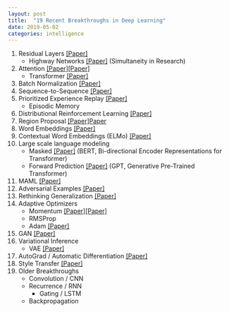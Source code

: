 ```yaml
---
layout: post
title:  "19 Recent Breakthroughs in Deep Learning"
date: 2019-05-02
categories: intelligence
---
```

1. Residual Layers [[Paper]](https://arxiv.org/abs/1512.03385)
     * Highway Networks [[Paper]](https://arxiv.org/abs/1505.00387) (Simultaneity in Research)
2. Attention [[Paper]](https://arxiv.org/abs/1508.04025)[[Paper]](https://arxiv.org/abs/1409.0473)
     * Transformer [[Paper]](https://arxiv.org/pdf/1706.03762.pdf)
3. Batch Normalization [[Paper]](https://arxiv.org/abs/1502.03167)
4. Sequence-to-Sequence [[Paper]](https://arxiv.org/abs/1409.3215)
5. Prioritized Experience Replay [[Paper]](https://arxiv.org/abs/1511.05952)
     * Episodic Memory
6. Distributional Reinforcement Learning [[Paper]](https://arxiv.org/abs/1707.06887)
7. Region Proposal [[Paper]](https://arxiv.org/pdf/1504.08083.pdf)[Paper](https://arxiv.org/pdf/1506.01497.pdf)
8. Word Embeddings [[Paper]](https://arxiv.org/abs/1310.4546)
9. Contextual Word Embeddings (ELMo) [[Paper]](https://arxiv.org/abs/1802.05365)
10. Large scale language modeling
     * Masked [[Paper]](https://arxiv.org/pdf/1810.04805.pdf) (BERT, Bi-directional Encoder Representations for Transformer)
     * Forward Prediction [[Paper]](https://s3-us-west-2.amazonaws.com/openai-assets/research-covers/language-unsupervised/language_understanding_paper.pdf) (GPT, Generative Pre-Trained Transformer)
11. MAML [[Paper]](https://arxiv.org/abs/1703.03400)
12. Adversarial Examples [[Paper]](https://arxiv.org/abs/1312.6199)
13. Rethinking Generalization [[Paper]](https://arxiv.org/abs/1611.03530)
14. Adaptive Optimizers
     * Momentum [[Paper]](https://www.researchgate.net/publication/243648538_Some_methods_of_speeding_up_the_convergence_of_iteration_methods)[[Paper]](http://proceedings.mlr.press/v28/sutskever13.html)
     * RMSProp
     * Adam [[Paper]](https://arxiv.org/abs/1412.6980)
15. GAN [[Paper]](https://papers.nips.cc/paper/5423-generative-adversarial-nets.pdf)
16. Variational Inference
     * VAE [[Paper]](https://arxiv.org/abs/1312.6114)
17. AutoGrad / Automatic Differentiation [[Paper]](http://www.jmlr.org/papers/volume18/17-468/17-468.pdf)
18. Style Transfer [[Paper]](https://arxiv.org/abs/1508.06576)
19. Older Breakthroughs
     * Convolution / CNN
     * Recurrence / RNN
          * Gating / LSTM
     * Backpropagation





